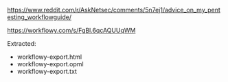 https://www.reddit.com/r/AskNetsec/comments/5n7ej1/advice_on_my_pentesting_workflowguide/

https://workflowy.com/s/FgBl.6qcAQUUqWM

Extracted:

* workflowy-export.html
* workflowy-export.opml
* workflowy-export.txt
